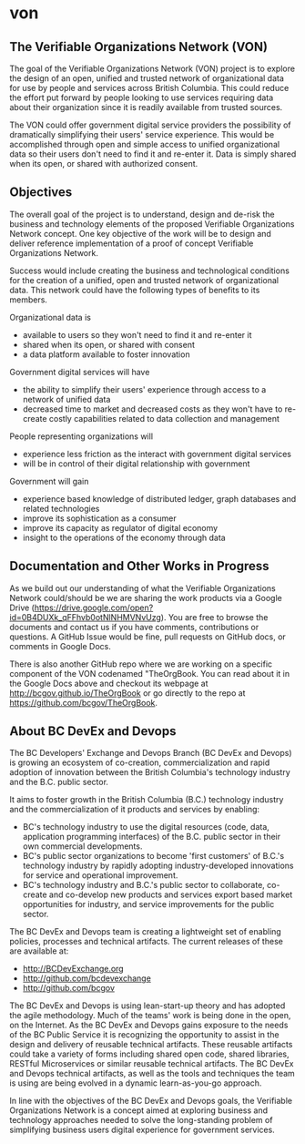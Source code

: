 # von

The Verifiable Organizations Network (VON)
---------------------------------------
The goal of the Verifiable Organizations Network (VON) project is to explore the design of an open, unified and trusted network of organizational data for use by people and services across British Columbia. This could reduce the effort put forward by people looking to use services requiring data about their organization since it is readily available from trusted sources.

The VON could offer government digital service providers the possibility of dramatically simplifying their users&#39; service experience. This would be accomplished through open and simple access to unified organizational data so their users don&#39;t need to find it and re-enter it. Data is simply shared when its open, or shared with authorized consent.

Objectives
----------
The overall goal of the project is to understand, design and de-risk the business and technology elements of the proposed Verifiable Organizations Network concept. One key objective of the work will be to design and deliver reference implementation of a proof of concept Verifiable Organizations Network.

Success would include creating the business and technological conditions for the creation of a unified, open and trusted network of organizational data. This network could have the following types of benefits to its members.

Organizational data is
  - available to users so they won&#39;t need to find it and re-enter it
  - shared when its open, or shared with consent
  - a data platform available to foster innovation

Government digital services will have
  - the ability to simplify their users&#39; experience through access to a network of unified data
  - decreased time to market and decreased costs as they won&#39;t have to re-create costly capabilities related to data collection and management

People representing organizations will
  - experience less friction as the interact with government digital services
  - will be in control of their digital relationship with government

Government will gain
  - experience based knowledge of distributed ledger, graph databases and related technologies
  - improve its sophistication as a consumer
  - improve its capacity as regulator of digital economy
  - insight to the operations of the economy through data

Documentation and Other Works in Progress
-----------------------------------------
As we build out our understanding of what the Verifiable Organizations Network could/should be we are sharing the work products via a Google Drive (https://drive.google.com/open?id=0B4DUXk_qFFhvb0otNlNHMVNvUzg). You are free to browse the documents and contact us if you have comments, contributions or questions. A GitHub Issue would be fine, pull requests on GitHub docs, or comments in Google Docs.

There is also another GitHub repo where we are working on a specific component of the VON codenamed "TheOrgBook. You can read about it in the Google Docs above and checkout its webpage at http://bcgov.github.io/TheOrgBook or go directly to the repo at https://github.com/bcgov/TheOrgBook.

About BC DevEx and Devops
-------------------------
The BC Developers&#39; Exchange and Devops Branch (BC DevEx and Devops) is growing an ecosystem of co-creation, commercialization and rapid adoption of innovation between the British Columbia&#39;s technology industry and the B.C. public sector.

It aims to foster growth in the British Columbia (B.C.) technology industry and the commercialization of it products and services by enabling:

- BC's technology industry to use the digital resources (code, data, application programming interfaces) of the B.C. public sector in their own commercial developments.
- BC's public sector organizations to become &#39;first customers&#39; of B.C.&#39;s technology industry by rapidly adopting industry-developed innovations for service and operational improvement.
- BC's technology industry and B.C.&#39;s public sector to collaborate, co-create and co-develop new products and services export based market opportunities for industry, and service improvements for the public sector.

The BC DevEx and Devops team is creating a lightweight set of enabling policies, processes and technical artifacts. The current releases of these are available at:

- http://BCDevExchange.org
- http://github.com/bcdevexchange
- http://github.com/bcgov

The BC DevEx and Devops is using lean-start-up theory and has adopted the agile methodology. Much of the teams&#39; work is being done in the open, on the Internet. As the BC DevEx and Devops gains exposure to the needs of the BC Public Service it is recognizing the opportunity to assist in the design and delivery of reusable technical artifacts. These reusable artifacts could take a variety of forms including shared open code, shared libraries, RESTful Microservices or similar reusable technical artifacts. The BC DevEx and Devops technical artifacts, as well as the tools and techniques the team is using are being evolved in a dynamic learn-as-you-go approach.

In line with the objectives of the BC DevEx and Devops goals, the Verifiable Organizations Network is a concept aimed at exploring business and technology approaches needed to solve the long-standing problem of simplifying business users digital experience for government services.
